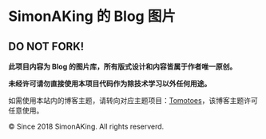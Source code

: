 SimonAKing 的 Blog 图片
======================

DO NOT FORK!
------------

**此项目内容为 Blog 的图片库，所有版式设计和内容皆属于作者唯一原创。**

**未经许可请勿直接使用本项目代码作为除技术学习以外任何用途。**

如需使用本站内的博客主题，请转向对应主题项目：[Tomotoes](https://github.com/SimonAKing/hexo-theme-tomotoes)，该博客主题许可任意使用。

© Since 2018 SimonAKing. All rights reserverd.
